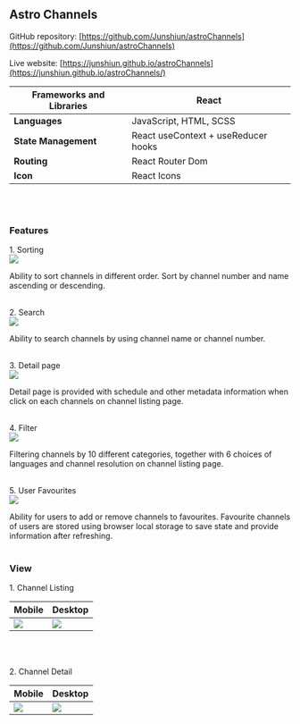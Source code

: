 ## Astro Channels

GitHub repository: [https://github.com/Junshiun/astroChannels](https://github.com/Junshiun/astroChannels)

Live website: [https://junshiun.github.io/astroChannels](https://junshiun.github.io/astroChannels/)


| **Frameworks and Libraries** | React                               |
| ---------------------------- | ----------------------------------- |
| **Languages**                | JavaScript, HTML, SCSS              |
| **State Management**         | React useContext + useReducer hooks |
| **Routing**                  | React Router Dom                    |
| **Icon**                     | React Icons                         |
<br/>
<br/>

### Features

1\. Sorting <br/>
![](https://drive.google.com/uc?export=view&id=1yK_B2OJPmGwfI-nUyxxMenSIa74--CZA)

Ability to sort channels in different order. Sort by channel number and name ascending or descending.
<br/>
<br/>

2\. Search <br/>
![](https://drive.google.com/uc?export=view&id=1tOc50G5C7jfBcRHcv18lOUBQN_u7Uwfu)

Ability to search channels by using channel name or channel number.
<br/>
<br/>

3\. Detail page <br/>
![](https://drive.google.com/uc?export=view&id=1msOsCOiDw9lFqQKtumE9LQtxVKpzLWn2)

Detail page is provided with schedule and other metadata information when click on each channels on channel listing page.
<br/>
<br/>

4\. Filter <br/>
![](https://drive.google.com/uc?export=view&id=1a6Wah8IywNO37fPWSmDOJfCnRQ1fZVrs)

Filtering channels by 10 different categories, together with 6 choices of languages and channel resolution on channel listing page.
<br/>
<br/>

5\. User Favourites <br/>
![](https://drive.google.com/uc?export=view&id=1LBZF-4tOWuz6cD1aQo7F-sdGRR7zJ9fr)

Ability for users to add or remove channels to favourites. Favourite channels of users are stored using browser local storage to save state and provide information after refreshing.
<br/>
<br/>

### View

1\. Channel Listing

| **Mobile**                                                                               | **Desktop**                                                                              |
| ---------------------------------------------------------------------------------------- | ---------------------------------------------------------------------------------------- |
| ![](https://drive.google.com/uc?export=view&id=10a-gXWFGc8WE9TpdyjfwuPhJLeVazg1k)  | ![](https://drive.google.com/uc?export=view&id=1xhifP8UbGqTk6e_zOlqk8MQbedtGzVDp)|
<br/>
<br/>
 
 2\. Channel Detail

| **Mobile**                                                                               | **Desktop**                                                                              |
| ---------------------------------------------------------------------------------------- | ---------------------------------------------------------------------------------------- |
| ![](https://drive.google.com/uc?export=view&id=120hJsZf5UxpbDSsZhX-RRTRqEW9-_qGU)  | ![](https://drive.google.com/uc?export=view&id=1PprqwhFqKmdMd0K78l1BxOPoMFEm8S80)  |


